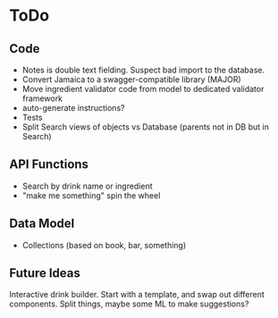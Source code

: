 ToDo
====

Code
----
* Notes is double text fielding. Suspect bad import to the database.
* Convert Jamaica to a swagger-compatible library (MAJOR)
* Move ingredient validator code from model to dedicated validator framework
* auto-generate instructions?
* Tests
* Split Search views of objects vs Database (parents not in DB but in Search)

API Functions
-------------
* Search by drink name or ingredient
* "make me something" spin the wheel

Data Model
----------
* Collections (based on book, bar, something)

Future Ideas
------------
Interactive drink builder. Start with a template, and swap out different
components. Split things, maybe some ML to make suggestions?